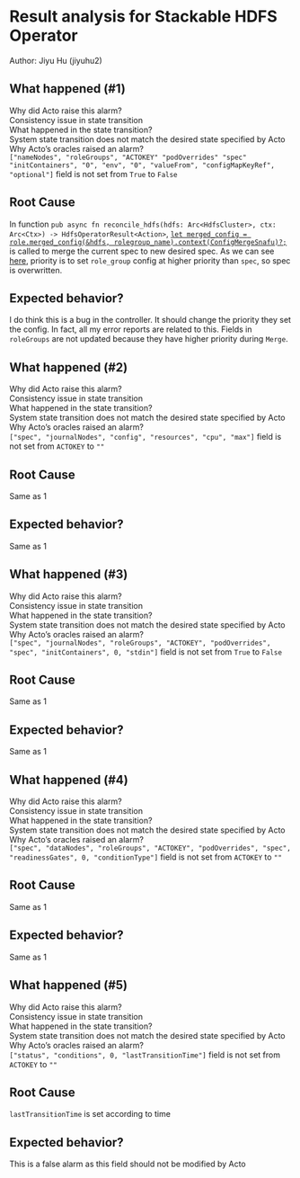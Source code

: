 # Result analysis for Stackable HDFS Operator
Author: Jiyu Hu (jiyuhu2)

## What happened (#1)
Why did Acto raise this alarm?\
Consistency issue in state transition\
What happened in the state transition?\
System state transition does not match the desired state specified by Acto\
Why Acto’s oracles raised an alarm?\
`["nameNodes", "roleGroups", "ACTOKEY" "podOverrides" "spec" "initContainers", "0", "env", "0", "valueFrom", "configMapKeyRef", "optional"]` field is not set from `True` to `False`

## Root Cause
In function `pub async fn reconcile_hdfs(hdfs: Arc<HdfsCluster>, ctx: Arc<Ctx>) -> HdfsOperatorResult<Action>`, [`let merged_config = role.merged_config(&hdfs, rolegroup_name).context(ConfigMergeSnafu)?;`](https://github.com/stackabletech/hdfs-operator/blob/0975c361e1db67cf662b8456d34794b4bfbe0e3f/rust/operator-binary/src/hdfs_controller.rs#L340) is called to merge the current spec to new desired spec. As we can see [here](https://github.com/stackabletech/hdfs-operator/blob/0975c361e1db67cf662b8456d34794b4bfbe0e3f/rust/crd/src/lib.rs#L341), priority is to set `role_group` config at higher priority than `spec`, so spec is overwritten.

## Expected behavior?
I do think this is a bug in the controller. It should change the priority they set the config. In fact, all my error reports are related to this. Fields in `roleGroups` are not updated because they have higher priority during `Merge`.

## What happened (#2)
Why did Acto raise this alarm?\
Consistency issue in state transition\
What happened in the state transition?\
System state transition does not match the desired state specified by Acto\
Why Acto’s oracles raised an alarm?\
`["spec", "journalNodes", "config", "resources", "cpu", "max"]` field is not set from `ACTOKEY` to `""`

## Root Cause
Same as 1

## Expected behavior?
Same as 1

## What happened (#3)
Why did Acto raise this alarm?\
Consistency issue in state transition\
What happened in the state transition?\
System state transition does not match the desired state specified by Acto\
Why Acto’s oracles raised an alarm?\
`["spec", "journalNodes", "roleGroups", "ACTOKEY", "podOverrides", "spec", "initContainers", 0, "stdin"]` field is not set from `True` to `False`

## Root Cause
Same as 1

## Expected behavior?
Same as 1

## What happened (#4)
Why did Acto raise this alarm?\
Consistency issue in state transition\
What happened in the state transition?\
System state transition does not match the desired state specified by Acto\
Why Acto’s oracles raised an alarm?\
`["spec", "dataNodes", "roleGroups", "ACTOKEY", "podOverrides", "spec", "readinessGates", 0, "conditionType"]` field is not set from `ACTOKEY` to `""`

## Root Cause
Same as 1

## Expected behavior?
Same as 1

## What happened (#5)
Why did Acto raise this alarm?\
Consistency issue in state transition\
What happened in the state transition?\
System state transition does not match the desired state specified by Acto\
Why Acto’s oracles raised an alarm?\
`["status", "conditions", 0, "lastTransitionTime"]` field is not set from `ACTOKEY` to `""`

## Root Cause
`lastTransitionTime` is set according to time

## Expected behavior?
This is a false alarm as this field should not be modified by Acto